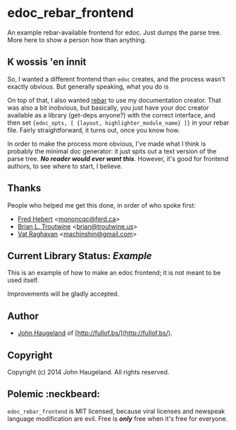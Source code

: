 edoc_rebar_frontend
===================

An example rebar-available frontend for edoc.  Just dumps the parse tree.  More here to show a person how than anything.





K wossis 'en innit
------------------

So, I wanted a different frontend than `edoc` creates, and the process wasn't exactly obvious.  But generally speaking, what you do is 

On top of that, I also wanted [rebar]() to use my documentation creator.  That was also a bit inobvious, but basically, you just have your doc creator available as a library (get-deps anyone?) with the correct interface, and then set `{edoc_opts, [ {layout, highlighter_module_name} ]}` in your rebar file.  Fairly straightforward, it turns out, once you know how.

In order to make the process more obvious, I've made what I think is probably the minimal doc generator: it just spits out a text version of the parse tree.  *****No reader would ever want this*****.  However, it's good for frontend authors, to see where to start, I believe.





Thanks
------

People who helped me get this done, in order of who spoke first:

 * [Fred Hebert](http://learnyousomeerlang.com/) <[mononcqc@ferd.ca](mailto:mononcqc@ferd.ca)>
 * [Brian L. Troutwine](http://troutwine.us/) <[brian@troutwine.us](mailto:brian@troutwine.us)>
 * [Vat Raghavan](http://blueventhorizon.com/) <[machinshin@gmail.com](mailto:machinshin@gmail.com)>





Current Library Status: *Example*
--------------------------------

This is an example of how to make an edoc frontend; it is not meant to be used itself.

Improvements will be gladly accepted.





Author
------

* [John Haugeland](mailto:stonecypher@gmail.com) of [http://fullof.bs/](http://fullof.bs/).





Copyright
---------

Copyright (c) 2014 John Haugeland.  All rights reserved.



Polemic :neckbeard:
-------------------

`edoc_rebar_frontend` is MIT licensed, because viral licenses and newspeak language modification are evil.  Free is ***only*** free when it's free for everyone.